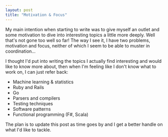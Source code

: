 ```yaml
---
layout: post
title: "Motivation & Focus"
---
```


My main intention when starting to write was to give myself an outlet and some
motivation to dive into interesting topics a little more deeply. Well that's not
gone too well so far! The way I see it, I have two problems, motivation and
focus, neither of which I seem to be able to muster in coordination...

I thought I'd put into writing the topics I actually find interesting and would
like to know more about, then when I'm feeling like I don't know what to work
on, I can just refer back:

- Machine learning & statistics
- Ruby and Rails
- Go
- Parsers and compilers
- Testing techniques
- Software patterns
- Functional programming (F#, Scala)

The plan is to update this post as time goes by and I get a better handle on
what I'd like to tackle.
